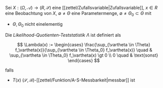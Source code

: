 Sei $X : (\Omega, \mathcal{A}) \to (R, \mathscr{S})$ eine [[zettel/Zufallsvariable|Zufallsvariable]], $x \in R$ eine Beobachtung von $X$, $\emptyset \ne \Theta$ eine Parametermenge, $\emptyset \ne \Theta_0 \subset \Theta$ mit
- $\Theta, \Theta_0$ nicht einelementig

Die *Likelihood-Quotienten-Teststatistik* $\Lambda$ ist definiert als

$$
	\Lambda(x) := \begin{cases}
		\frac{\sup_{\vartheta \in \Theta} f_\vartheta(x)}{\sup_{\vartheta \in \Theta_0} f_\vartheta(x)} \quad & \sup_{\vartheta \in \Theta_0} f_\vartheta(x) \gt 0 \\
		0 \quad & \text{sonst}
	\end{cases}
$$

falls
- $T(x)$ $(\mathscr{S}, \mathscr{B})$-[[zettel/Funktion/A-S-Messbarkeit|messbar]] ist